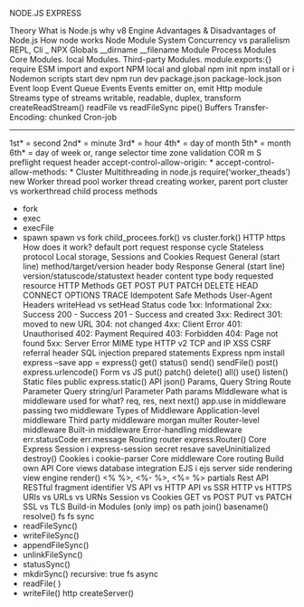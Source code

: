 NODE.JS EXPRESS 

Theory
What is Node.js
why v8 Engine
Advantages & Disadvantages of Node.js
How node works
Node Module System
Concurrency vs parallelism
REPL, Cli
_
NPX
Globals
__dirname
__filename
Module
Process
Modules
Core Modules.
local Modules.
Third-party Modules.
module.exports:{}
require
ESM
import and export
NPM
local and global
npm init
npm install or i
Nodemon
scripts
start
dev
npm run dev
package.json
package-lock.json
Event loop
Event Queue
Events
Events emitter
on, emit
Http module
Streams
type of streams
writable, readable, duplex, transform
createReadStream()
readFile vs readFileSync
pipe() 
Buffers
Transfer-Encoding: chunked
Cron-job
* * * * * 
1st* = second
2nd* = minute
3rd* = hour
4th* = day of month
5th* = month 
6th* = day of week
or, range selector
time zone
validation
COR m S
preflight request
header
accept-control-allow-origin: *
accept-control-allow-methods: *
Cluster
Multithreading in node.js
require(‘worker_theads’)
new Worker
thread pool
worker thread
creating worker,
parent port
cluster vs workerthread
child process
methods
- fork
- exec
- execFile
- spawn
spawn vs fork
child_procees.fork() vs cluster.fork()
HTTP
https
How does it work?
default port
request response cycle
Stateless protocol
Local storage, Sessions and Cookies
Request
General (start line)
method/target/version
header
body
Response
General (start line)
version/statuscode/statustext
header
content type
body
requested resource
HTTP Methods
GET
POST
PUT
PATCH
DELETE
HEAD
CONNECT
OPTIONS
TRACE
Idempotent
Safe Methods
User-Agent
Headers
writeHead vs setHead
Status code
1xx: Informational
2xx: Success
200 - Success
201 - Success and created
3xx: Redirect
301: moved to new URL
304: not changed
4xx: Client Error
401: Unauthorised
402: Payment Required
403: Forbidden
404: Page not found
5xx: Server Error
MIME type
HTTP v2
TCP and IP
XSS
CSRF
referral header
SQL injection
prepared statements
Express
npm install express –save
app = express()
get()
status()
send()
sendFile()
post()
express.urlencode()
Form vs JS
put()
patch()
delete()
all()
use()
listen()
Static files
public
express.static()
API
json()
Params, Query String
Route Parameter
Query string/url Parameter
Path params
MIddleware
what is middleware
used for what?
req, res, next
next()
app.use in middleware
passing two middleware
Types of Middleware
Application-level middleware
Third party middleware
morgan 
multer 
Router-level middleware
Built-in middleware
Error-handling middleware
err.statusCode
err.message
Routing
router
express.Router()
Core Express
Session
i express-session
secret
resave
saveUninitialized
destroy()
Cookies
i cookie-parser
Core middleware
Core routing
Build own API
Core views
database integration
EJS
i ejs
server side rendering
view engine
render()
<% %>, <%- %>, <%= %>
partials
Rest API
RESTful
fragment identifier
VS 
API vs HTTP
API vs SSR
HTTP vs HTTPS
URIs vs URLs vs URNs
Session vs Cookies
GET vs POST
PUT vs PATCH
SSL vs TLS
Build-in Modules (only imp)
os
path
join()
basename()
resolve()
fs
fs sync 
- readFileSync()
- writeFileSync()
- appendFileSync()
- unlinkFileSync()
- statusSync()
- mkdirSync()
recursive: true
fs async
- readFile( )
- writeFile()
http
createServer()